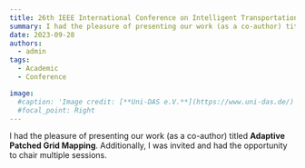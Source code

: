 ```yaml
---
title: 26th IEEE International Conference on Intelligent Transportation Systems (ITSC) in Bilbao, Spain.
summary: I had the pleasure of presenting our work (as a co-author) titled **Adaptive Patched Grid Mapping**. Additionally, I was invited and had the opportunity to chair multiple sessions.
date: 2023-09-28
authors:
  - admin
tags:
  - Academic
  - Conference

image:
  #caption: 'Image credit: [**Uni-DAS e.V.**](https://www.uni-das.de/)'
  #focal_point: Right
---
```


I had the pleasure of presenting our work (as a co-author) titled **Adaptive Patched Grid Mapping**. Additionally, I was invited and had the opportunity to chair multiple sessions.
